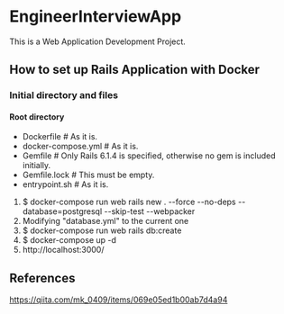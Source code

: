 # EngineerInterviewApp
This is a Web Application Development Project.

## How to set up Rails Application with Docker

### Initial directory and files
#### Root directory
- Dockerfile # As it is.
- docker-compose.yml # As it is.
- Gemfile  # Only Rails 6.1.4 is specified, otherwise no gem is included initially. 
- Gemfile.lock # This must be empty.
- entrypoint.sh # As it is.

1. $ docker-compose run web rails new . --force --no-deps --database=postgresql --skip-test --webpacker
2. Modifying "database.yml" to the current one
3. $ docker-compose run web rails db:create
4. $ docker-compose up -d
5. http://localhost:3000/

## References
https://qiita.com/mk_0409/items/069e05ed1b00ab7d4a94